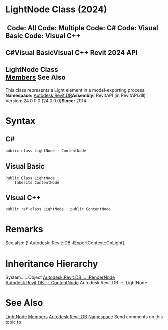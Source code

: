 # LightNode Class (2024)

﻿
 Code: All Code: Multiple Code: C# Code: Visual Basic Code: Visual C++   
---  
C#Visual BasicVisual C++
Revit 2024 API  
---  
LightNode Class  
[Members](e94b6bfb-144b-6021-6cd4-cc344b74f761.md "LightNode Members") See Also  
---  
This class represents a Light element in a model-exporting process. 
**Namespace:** [Autodesk.Revit.DB](87546ba7-461b-c646-cbb1-2cb8f5bff8b2.md "Autodesk.Revit.DB Namespace")**Assembly:** RevitAPI (in RevitAPI.dll) Version: 24.0.0.0 (24.0.0.0)**Since:** 2014 
# Syntax
C#  
---  
```text
public class LightNode : ContentNode
```
  
Visual Basic  
---  
```text
Public Class LightNode _
	Inherits ContentNode
```
  
Visual C++  
---  
```text
public ref class LightNode : public ContentNode
```
  
# Remarks
See also: [!:Autodesk::Revit::DB::IExportContext::OnLight]. 
# Inheritance Hierarchy
System..::..Object [Autodesk.Revit.DB..::..RenderNode](9900b69b-7cb7-8555-75ac-4b5f22b5fa7f.md "RenderNode Class") [Autodesk.Revit.DB..::..ContentNode](5752e4cb-f427-5c73-9a25-6978db12bead.md "ContentNode Class") Autodesk.Revit.DB..::..LightNode
# See Also
[LightNode Members](e94b6bfb-144b-6021-6cd4-cc344b74f761.md "LightNode Members")
[Autodesk.Revit.DB Namespace](87546ba7-461b-c646-cbb1-2cb8f5bff8b2.md "Autodesk.Revit.DB Namespace")
Send comments on this topic to 